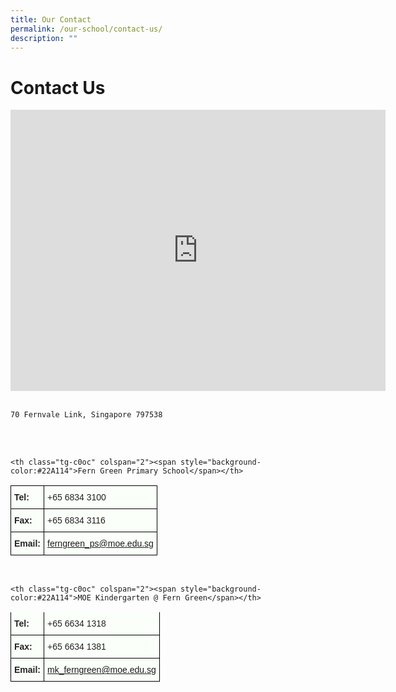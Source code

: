 ```yaml
---
title: Our Contact
permalink: /our-school/contact-us/
description: ""
---
```

# **Contact Us**

<iframe loading="lazy" allowfullscreen="" style="border:0;" height="450" width="600" src="https://www.google.com/maps/embed?pb=!1m18!1m12!1m3!1d3988.631514876111!2d103.87767501475402!3d1.3975314989807455!2m3!1f0!2f0!3f0!3m2!1i1024!2i768!4f13.1!3m3!1m2!1s0x31da166566b2ae7d%3A0xdba4d363ef6aba18!2sFern%20Green%20Primary%20School!5e0!3m2!1sen!2ssg!4v1677046201536!5m2!1sen!2ssg"></iframe>

<style type="text/css">
.tg  {border-collapse:collapse;border-spacing:0;}
.tg td{border-color:black;border-style:solid;border-width:1px;font-family:Arial, sans-serif;font-size:14px;
  overflow:hidden;padding:10px 5px;word-break:normal;}
.tg th{border-color:black;border-style:solid;border-width:1px;font-family:Arial, sans-serif;font-size:14px;
  font-weight:normal;overflow:hidden;padding:10px 5px;word-break:normal;}
.tg .tg-8wja{background-color:#FBFFFA;color:#222;font-weight:bold;text-align:left;vertical-align:top}
.tg .tg-v9z0{background-color:#FBFFFA;color:#38761D;text-align:left;text-decoration:underline;vertical-align:top}
.tg .tg-c0oc{background-color:#22A114;color:#ffffff;font-weight:bold;text-align:left;vertical-align:middle}
.tg .tg-5env{background-color:#FBFFFA;color:#222;text-align:left;vertical-align:top}
</style>
<br>
<br>

    70 Fernvale Link, Singapore 797538
  
<br><br><table class="tg">
<thead>
  <tr>
	
    <th class="tg-c0oc" colspan="2"><span style="background-color:#22A114">Fern Green Primary School</span></th>
  </tr>
</thead>
<tbody>
  <tr>
    <td class="tg-8wja">Tel:</td>
    <td class="tg-5env">+65 6834 3100</td>
  </tr>
  <tr>
		<td class="tg-8wja">Fax:</td>
    <td class="tg-5env">+65 6834 3116</td>
  </tr>
  <tr>
    <td class="tg-8wja">Email:</td>
    <td class="tg-v9z0"><a href="mailto:ferngreen_ps@moe.edu.sg">ferngreen_ps@moe.edu.sg</a></td>
  </tr>
</tbody>
</table>
<br><table class="tg">
<thead>
  <tr>
	
    <th class="tg-c0oc" colspan="2"><span style="background-color:#22A114">MOE Kindergarten @ Fern Green</span></th>
  </tr>
</thead>
<tbody>
  <tr>
    <td class="tg-8wja">Tel:</td>
    <td class="tg-5env">+65 6634 1318</td>
  </tr>
  <tr>
		<td class="tg-8wja">Fax:</td>
    <td class="tg-5env">+65 6634 1381</td>
  </tr>
  <tr>
    <td class="tg-8wja">Email:</td>
    <td class="tg-v9z0"><a href="mailto:mk_ferngreen@moe.edu.sg">mk_ferngreen@moe.edu.sg</a></td>
  </tr>
</tbody>
</table>